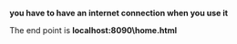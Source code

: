 **you have to have an internet connection when you use it**



The end point is **localhost:8090\home.html**
